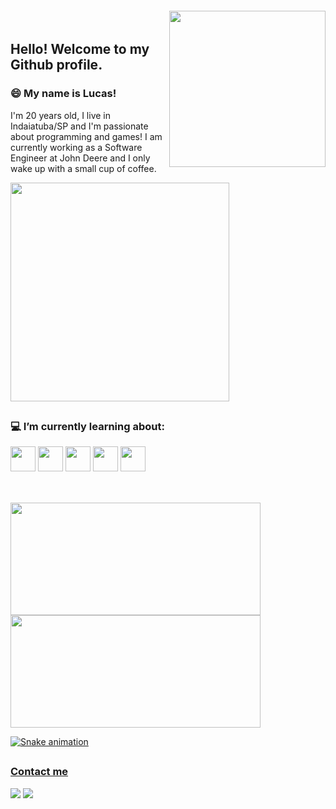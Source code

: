 <img align="right" width="250px" style="margin-top:-20px" src="https://user-images.githubusercontent.com/81271882/186272520-3f652620-456f-4b52-947b-ed1367d4b178.png">


## Hello! Welcome to my Github profile.
### 😄 My name is Lucas!
I'm 20 years old, I live in Indaiatuba/SP and I'm passionate about programming and games! I am currently working as a Software Engineer at John Deere and I only wake up with a small cup of coffee.
<p align="left">
  <img src="https://c.tenor.com/9M4hj9VGMkwAAAAC/breakfast-of-champions.gif" width="350">
</p>

##

### 💻 I’m currently learning about:

<img src="https://cdn.jsdelivr.net/gh/devicons/devicon/icons/azure/azure-original.svg" width="40" height="40"/> <img src="https://cdn.jsdelivr.net/gh/devicons/devicon/icons/amazonwebservices/amazonwebservices-original.svg" width="40" height="40"/> <img src="https://cdn.jsdelivr.net/gh/devicons/devicon/icons/terraform/terraform-original.svg" width="40" height="40"/> <img src="https://cdn.jsdelivr.net/gh/devicons/devicon/icons/react/react-original.svg" width="40" height="40"/> <img src="https://cdn.jsdelivr.net/gh/devicons/devicon/icons/figma/figma-original.svg" width="40" height="40"/>
##
<br>
<div>
<a href="https://github.com/OHackmann">
<img height="180em" width="400em" src="https://github-readme-stats.vercel.app/api/top-langs/?username=OHackmann&layout=compact&langs_count=7&theme=github_dark"/>
<img height="180em" width="400em" src="https://github-readme-stats.vercel.app/api?username=OHackmann&show_icons=true&theme=github_dark&include_all_commits=true&count_private=true"/>
</div>

![Snake animation](https://github.com/OHackmann/ohackmann/blob/output/github-contribution-grid-snake.svg)
##
### Contact me
<div>
<a href = "mailto:hackmann657@gmail.com"><img src="https://img.shields.io/badge/Gmail-D14836?style=for-the-badge&logo=gmail&logoColor=white" target="_blank"></a>
<a href="https://www.linkedin.com/in/ohackmann/" target="_blank"><img src="https://img.shields.io/badge/-LinkedIn-%230077B5?style=for-the-badge&logo=linkedin&logoColor=white" target="_blank"></a>   
</div>
          

